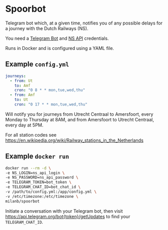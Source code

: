 # Spoorbot

Telegram bot which, at a given time, notifies you of any possible delays
for a journey with the Dutch Railways (NS).

You need a [Telegram Bot](https://core.telegram.org/bots) and
[NS API](https://www.ns.nl/en/travel-information/ns-api) credentials.

Runs in Docker and is configured using a YAML file.

## Example `config.yml`
```yaml
journeys:
  - from: Ut
    to: Amf
    cron: "0 8 * * mon,tue,wed,thu"
  - from: Amf
    to: Ut
    cron: "0 17 * * mon,tue,wed,thu"
```

Will notify you for journeys from Utrecht Centraal to Amersfoort, every
Monday to Thursday at 8AM, and from Amersfoort to Utrecht
Centraal, every day at 5PM.

For all station codes see
https://en.wikipedia.org/wiki/Railway_stations_in_the_Netherlands

## Example `docker run`
```bash
docker run --rm -d \
-e NS_LOGIN=ns_api_login \
-e NS_PASSWORD=ns_api_password \
-e TELEGRAM_TOKEN=bot_token \
-e TELEGRAM_CHAT_ID=bot_chat_id \
-v /path/to/config.yml:/app/config.yml \
-v /etc/timezone:/etc/timezone \
milanb/spoorbot
```

Initiate a conversation with your Telegram bot, then visit
https://api.telegram.org/bot{token}/getUpdates to find your
`TELEGRAM_CHAT_ID`.
